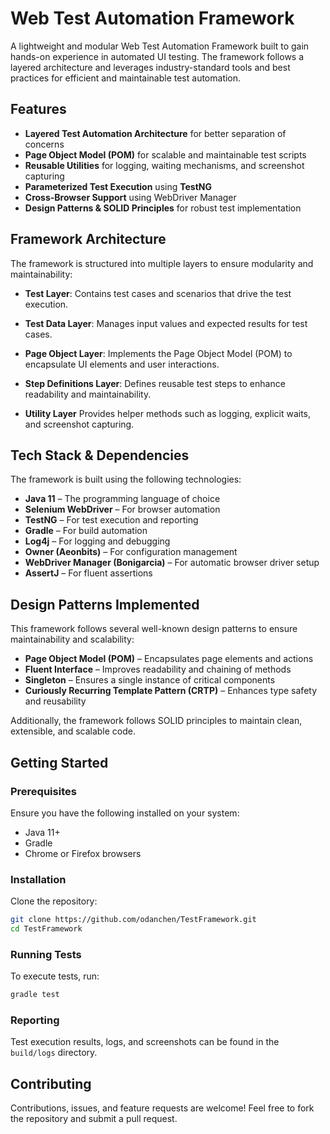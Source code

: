 # Web Test Automation Framework

A lightweight and modular Web Test Automation Framework built to gain hands-on experience in automated UI testing. The framework follows a layered architecture and leverages industry-standard tools and best practices for efficient and maintainable test automation.

## Features
* **Layered Test Automation Architecture** for better separation of concerns
* **Page Object Model (POM)** for scalable and maintainable test scripts
* **Reusable Utilities** for logging, waiting mechanisms, and screenshot capturing
* **Parameterized Test Execution** using **TestNG**
* **Cross-Browser Support** using WebDriver Manager
* **Design Patterns & SOLID Principles** for robust test implementation

## Framework Architecture
The framework is structured into multiple layers to ensure modularity and maintainability:

* **Test Layer**:
Contains test cases and scenarios that drive the test execution.

* **Test Data Layer**:
Manages input values and expected results for test cases.

* **Page Object Layer**:
Implements the Page Object Model (POM) to encapsulate UI elements and user interactions.

* **Step Definitions Layer**:
Defines reusable test steps to enhance readability and maintainability.

* **Utility Layer**
Provides helper methods such as logging, explicit waits, and screenshot capturing.

## Tech Stack & Dependencies
The framework is built using the following technologies:

* **Java 11** – The programming language of choice
* **Selenium WebDriver** – For browser automation
* **TestNG** – For test execution and reporting
* **Gradle** – For build automation
* **Log4j** – For logging and debugging
* **Owner (Aeonbits)** – For configuration management
* **WebDriver Manager (Bonigarcia)** – For automatic browser driver setup
* **AssertJ** – For fluent assertions

## Design Patterns Implemented
This framework follows several well-known design patterns to ensure maintainability and scalability:

* **Page Object Model (POM)** – Encapsulates page elements and actions
* **Fluent Interface** – Improves readability and chaining of methods
* **Singleton** – Ensures a single instance of critical components
* **Curiously Recurring Template Pattern (CRTP)** – Enhances type safety and reusability

Additionally, the framework follows SOLID principles to maintain clean, extensible, and scalable code.
## Getting Started

### Prerequisites
Ensure you have the following installed on your system:

* Java 11+
* Gradle
* Chrome or Firefox browsers

### Installation
Clone the repository:

```bash
git clone https://github.com/odanchen/TestFramework.git
cd TestFramework
```
### Running Tests
To execute tests, run:

```bash
gradle test
```


### Reporting
Test execution results, logs, and screenshots can be found in the `build/logs` directory.

## Contributing
Contributions, issues, and feature requests are welcome! Feel free to fork the repository and submit a pull request.
